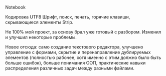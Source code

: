 Notebook

Кодировка UTF8
Шрифт, поиск, печать, горячие клавиши, скрывающиеся элементы Strip.

Не 100% мой проект, за основу брал уже готовый с разбором. Изменил и улучшил некоторые проблемы.

Новое отсюда: само создание текстового редактора, улучшено управление с формами, скрытие и перенаправление дублируемых элементов (полностью рабочее, хотя именно с этим должно было быть больше ошибок), больше понимания ООП, практические навыки распределения различных задач между разными файлами.
